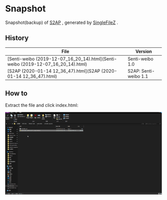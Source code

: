 # Snapshot

Snapshot(backup) of [S2AP](http://sentiweibo.top/) , generated by [SingleFileZ](https://github.com/gildas-lormeau/SingleFileZ) .

## History

| File                                                         | Version               |
| ------------------------------------------------------------ | --------------------- |
| [Senti-weibo (2019-12-07_16_20_14).html](Senti-weibo (2019-12-07_16_20_14).html) | Senti-weibo 1.0       |
| [S2AP (2020-01-14 12_36_47).html](S2AP (2020-01-14 12_36_47).html) | S2AP: Senti-weibo 1.1 |

## How to

Extract the file and click index.html:

![how to](how-to.gif)

